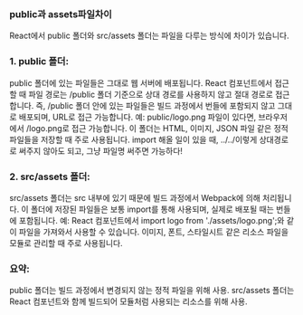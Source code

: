 ### public과 assets파일차이

React에서 public 폴더와 src/assets 폴더는 파일을 다루는 방식에 차이가 있습니다.

### 1. public 폴더:
public 폴더에 있는 파일들은 그대로 웹 서버에 배포됩니다.
React 컴포넌트에서 접근할 때 파일 경로는 /public 폴더 기준으로 상대 경로를 사용하지 않고 절대 경로로 접근합니다. 
즉, /public 폴더 안에 있는 파일들은 빌드 과정에서 번들에 포함되지 않고 그대로 배포되며, URL로 접근 가능합니다.
예: public/logo.png 파일이 있다면, 브라우저에서 /logo.png로 접근 가능합니다.
이 폴더는 HTML, 이미지, JSON 파일 같은 정적 파일들을 저장할 때 주로 사용됩니다.
import 해올 일이 있을 때, ../../이렇게 상대경로로 써주지 않아도 되고, 그냥 파일명 써주면 가능하다!


### 2. src/assets 폴더:
src/assets 폴더는 src 내부에 있기 때문에 빌드 과정에서 Webpack에 의해 처리됩니다.
이 폴더에 저장된 파일들은 보통 import를 통해 사용되며, 실제로 배포될 때는 번들에 포함됩니다.
예: React 컴포넌트에서 import logo from './assets/logo.png';와 같이 파일을 가져와서 사용할 수 있습니다.
이미지, 폰트, 스타일시트 같은 리소스 파일을 모듈로 관리할 때 주로 사용됩니다.


### 요약:
public 폴더는 빌드 과정에서 변경되지 않는 정적 파일을 위해 사용.
src/assets 폴더는 React 컴포넌트와 함께 빌드되어 모듈처럼 사용되는 리소스를 위해 사용.
